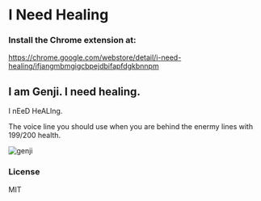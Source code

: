 # I Need Healing

### Install the Chrome extension at: 
https://chrome.google.com/webstore/detail/i-need-healing/ifjangmbmgigcbpejdbifapfdgkbnnpm

## I am Genji. I need healing.
I nEeD HeALIng.

The voice line you should use when you are behind the enermy lines with 199/200 health.

![genji](http://i2.kym-cdn.com/photos/images/original/001/228/666/4f1.png)

### License
MIT
